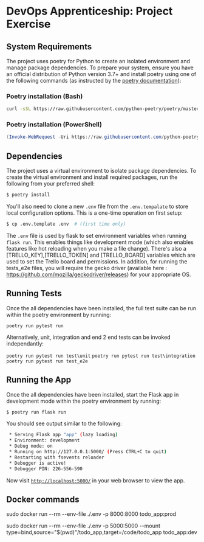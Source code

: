 # DevOps Apprenticeship: Project Exercise

## System Requirements

The project uses poetry for Python to create an isolated environment and manage package dependencies. To prepare your system, ensure you have an official distribution of Python version 3.7+ and install poetry using one of the following commands (as instructed by the [poetry documentation](https://python-poetry.org/docs/#system-requirements)):

### Poetry installation (Bash)

```bash
curl -sSL https://raw.githubusercontent.com/python-poetry/poetry/master/get-poetry.py | python
```

### Poetry installation (PowerShell)

```powershell
(Invoke-WebRequest -Uri https://raw.githubusercontent.com/python-poetry/poetry/master/get-poetry.py -UseBasicParsing).Content | python
```

## Dependencies

The project uses a virtual environment to isolate package dependencies. To create the virtual environment and install required packages, run the following from your preferred shell:

```bash
$ poetry install
```

You'll also need to clone a new `.env` file from the `.env.tempalate` to store local configuration options. This is a one-time operation on first setup:

```bash
$ cp .env.template .env  # (first time only)
```

The `.env` file is used by flask to set environment variables when running `flask run`. This enables things like development mode (which also enables features like hot reloading when you make a file change). There's also a [TRELLO_KEY],[TRELLO_TOKEN] and [TRELLO_BOARD] variables which are used to set the Trello board and permissions. In addition, for running the tests_e2e files, you will require the gecko driver (available here : https://github.com/mozilla/geckodriver/releases) for your appropriate OS.

## Running Tests

Once the all dependencies have been installed, the full test suite can be run within the poetry environment by running:

`poetry run pytest run`

Alternatively, unit, integration and end 2 end tests can be invoked independantly:

`poetry run pytest run test\unit`
`poetry run pytest run test\integration`
`poetry run pytest run test_e2e`

## Running the App

Once the all dependencies have been installed, start the Flask app in development mode within the poetry environment by running:

```bash
$ poetry run flask run
```

You should see output similar to the following:

```bash
 * Serving Flask app "app" (lazy loading)
 * Environment: development
 * Debug mode: on
 * Running on http://127.0.0.1:5000/ (Press CTRL+C to quit)
 * Restarting with fsevents reloader
 * Debugger is active!
 * Debugger PIN: 226-556-590
```

Now visit [`http://localhost:5000/`](http://localhost:5000/) in your web browser to view the app.

## Docker commands
sudo docker run --rm --env-file ./.env -p 8000:8000 todo_app:prod

sudo docker run --rm --env-file ./.env -p 5000:5000 --mount type=bind,source="$(pwd)"/todo_app,target=/code/todo_app todo_app:dev
